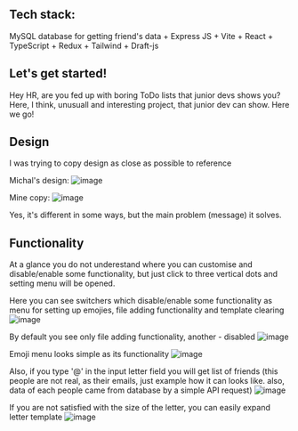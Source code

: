 ## Tech stack:
MySQL database for getting friend's data + Express JS + Vite + React + TypeScript + Redux + Tailwind + Draft-js

## Let's get started!
Hey HR, are you fed up with boring ToDo lists that junior devs shows you? Here, I think, unusuall and interesting project, that junior dev can show.
Here we go!

## Design
I was trying to copy design as close as possible to reference

Michal's design:
![image](https://github.com/b1on1kkk/Create_an_Email/assets/114521829/0b028707-40d3-4272-bb63-1f41edfd315e)

Mine copy:
![image](https://github.com/b1on1kkk/Create_an_Email/assets/114521829/ee5391a6-0fc6-40be-87ba-b552bc920986)

Yes, it's different in some ways, but the main problem (message) it solves.

## Functionality
At a glance you do not underestand where you can customise and disable/enable some functionality, but just click to three vertical dots and setting menu will be opened.

Here you can see switchers which disable/enable some functionality as menu for setting up emojies, file adding functionality and template clearing
![image](https://github.com/b1on1kkk/Create_an_Email/assets/114521829/51f67ba2-58f0-454a-988d-104479500643)

By default you see only file adding functionality, another - disabled
![image](https://github.com/b1on1kkk/Create_an_Email/assets/114521829/95b73da3-4ab1-45ab-baaa-3d3879fbf72a)

Emoji menu looks simple as its functionality
![image](https://github.com/b1on1kkk/Create_an_Email/assets/114521829/29d9f34f-68af-486b-9906-fc6035995885)

Also, if you type '@' in the input letter field you will get list of friends (this people are not real, as their emails, just example how it can looks like. also, data of each people came from database by a simple API request)
![image](https://github.com/b1on1kkk/Create_an_Email/assets/114521829/20ac6851-de19-4a07-a969-9d17f0d8fe2a)

If you are not satisfied with the size of the letter, you can easily expand letter template
![image](https://github.com/b1on1kkk/Create_an_Email/assets/114521829/8821ab4d-a04c-4f27-baa6-6e111947366d)
